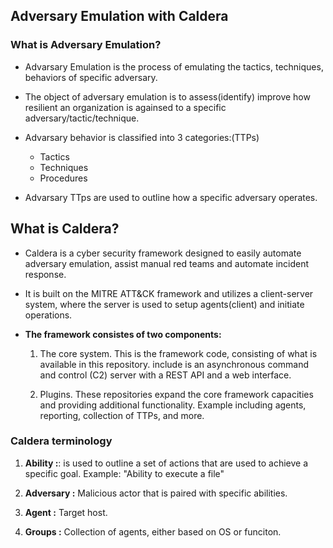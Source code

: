 ## Adversary Emulation with Caldera

### What is Adversary Emulation?

- Advarsary Emulation is the process of emulating the tactics, techniques, behaviors of specific adversary.

- The object of adversary emulation is to assess(identify) improve how resilient an organization is againsed to a specific adversary/tactic/technique.

- Advarsary behavior is classified into 3 categories:(TTPs)
    - Tactics
    - Techniques
    - Procedures

- Advarsary TTps are used to outline how a specific adversary operates.

## What is Caldera?

- Caldera is a cyber security framework designed to easily automate adversary emulation, assist manual red teams and automate incident response.

- It is built on the MITRE ATT&CK framework and utilizes a client-server system, where the server is used to setup agents(client) and initiate operations.

- **The framework consistes of two components:**
    1. The core system. This is the framework code, consisting of what is available in this repository. include is an asynchronous command and control (C2) server with a REST API and a web interface.

    2. Plugins. These repositories expand the core framework capacities and providing additional functionality. Example including agents, reporting, collection of TTPs, and more.

### Caldera terminology

1. **Ability :**: is used to outline a set of actions that are used to achieve a specific goal. Example: "Ability to execute a file"

2. **Adversary :**  Malicious actor that is paired with specific abilities.

3. **Agent :** Target host.

4. **Groups :** Collection of agents, either based on OS or funciton.